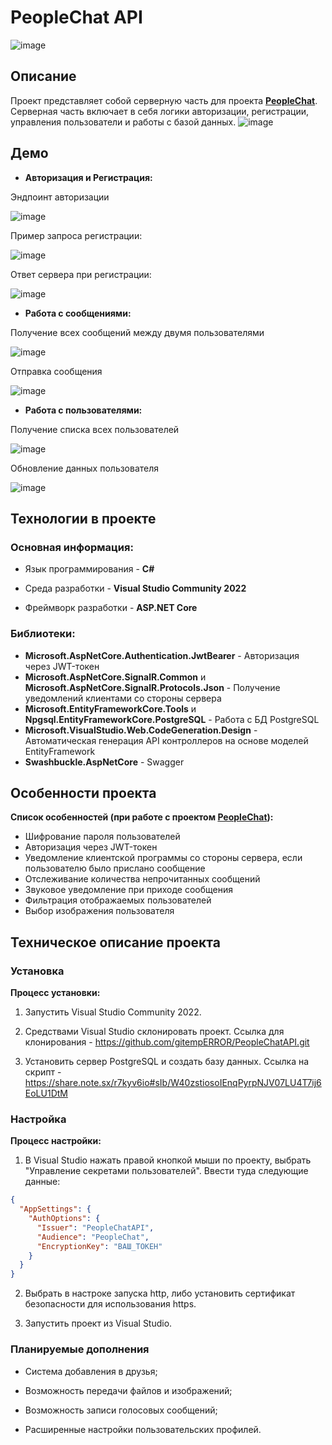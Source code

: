 # PeopleChat API
![image](https://github.com/user-attachments/assets/d00e9834-e48c-4f56-91b3-4391b9646548)

## Описание

Проект представляет собой серверную часть для проекта [**PeopleChat**](https://github.com/gitempERROR/PeopleChat).
Серверная часть включает в себя логики авторизации, регистрации, управления пользователи и работы с базой данных.
![image](https://github.com/user-attachments/assets/c4105b26-03c8-44ed-993d-e329ab4ae445)

## Демо

- **Авторизация и Регистрация:**

Эндпоинт авторизации

![image](https://github.com/user-attachments/assets/a75e0797-5a00-44f0-b2d6-690a1fd4e84b)

Пример запроса регистрации:

![image](https://github.com/user-attachments/assets/87321592-bb62-4f13-93ed-26965494fe81)

Ответ сервера при регистрации:

![image](https://github.com/user-attachments/assets/f862333f-92f0-4b38-ab95-b992d567f4ca)

- **Работа с сообщениями:**

Получение всех сообщений между двумя пользователями

![image](https://github.com/user-attachments/assets/0c5e585e-3c14-4daf-a84b-a28b2de55fbe)

Отправка сообщения 

![image](https://github.com/user-attachments/assets/31294096-a8cb-4cc9-b4c4-055c6bd09f59)

- **Работа с пользователями:**

Получение списка всех пользователей

![image](https://github.com/user-attachments/assets/bb77d87d-0575-4a84-bd8e-f72a4e59a868)

Обновление данных пользователя

![image](https://github.com/user-attachments/assets/8d89e589-6e73-4031-ac56-9e97029d5819)

## Технологии в проекте

### Основная информация:

- Язык программирования - **C#**

- Среда разработки - **Visual Studio Community 2022**

- Фреймворк разработки - **ASP.NET Core**

### Библиотеки:

- **Microsoft.AspNetCore.Authentication.JwtBearer** - Авторизация через JWT-токен
- **Microsoft.AspNetCore.SignalR.Common** и **Microsoft.AspNetCore.SignalR.Protocols.Json** - Получение уведомлений клиентами со стороны сервера
- **Microsoft.EntityFrameworkCore.Tools** и **Npgsql.EntityFrameworkCore.PostgreSQL** - Работа с БД PostgreSQL
- **Microsoft.VisualStudio.Web.CodeGeneration.Design** - Автоматическая генерация API контроллеров на основе моделей EntityFramework
- **Swashbuckle.AspNetCore** - Swagger

## Особенности проекта

**Список особенностей (при работе с проектом [PeopleChat](https://github.com/gitempERROR/PeopleChat)):**
- Шифрование пароля пользователей
- Авторизация через JWT-токен
- Уведомление клиентской программы со стороны сервера, если пользователю было прислано сообщение
- Отслеживание количества непрочитанных сообщений
- Звуковое уведомление при приходе сообщения
- Фильтрация отображаемых пользователей
- Выбор изображения пользователя

## Техническое описание проекта

### Установка

**Процесс установки:**

1. Запустить Visual Studio Community 2022.

2. Средствами Visual Studio склонировать проект. Ссылка для клонирования - https://github.com/gitempERROR/PeopleChatAPI.git

3. Установить сервер PostgreSQL и создать базу данных. Ссылка на скрипт - https://share.note.sx/r7kyv6io#sIb/W40zstiosoIEnqPyrpNJV07LU4T7ij6EoLU1DtM

### Настройка

**Процесс настройки:**

1. В Visual Studio нажать правой кнопкой мыши по проекту, выбрать "Управление секретами пользователей". Ввести туда следующие данные:
``` json
{
  "AppSettings": {
    "AuthOptions": {
      "Issuer": "PeopleChatAPI",
      "Audience": "PeopleChat",
      "EncryptionKey": "ВАШ_ТОКЕН"
    }
  }
}
```

2. Выбрать в настроке запуска http, либо установить сертификат безопасности для использования https.

3. Запустить проект из Visual Studio.

### Планируемые дополнения

- Система добавления в друзья;

- Возможность передачи файлов и изображений;

- Возможность записи голосовых сообщений;

- Расширенные настройки пользовательских профилей.
